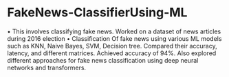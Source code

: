 # FakeNews-ClassifierUsing-ML

• This involves classifying fake news. Worked on a dataset of news articles during 2016 election • Classification Of fake news using various ML models such as KNN, Naive Bayes, SVM, Decision tree. Compared their accuracy, latency, and different matrices. Achieved accuracy of 94%. Also explored different approaches for fake news classification using deep neural networks and transformers.
